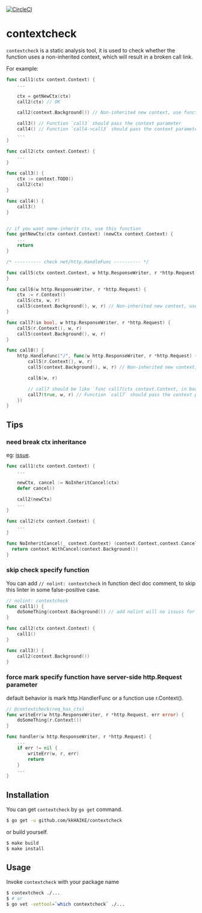 [![CircleCI](https://circleci.com/gh/sylvia7788/contextcheck.svg?style=svg)](https://circleci.com/gh/sylvia7788/contextcheck)


# contextcheck

`contextcheck` is a static analysis tool, it is used to check whether the function uses a non-inherited context, which will result in a broken call link.

For example:

```go
func call1(ctx context.Context) {
    ...

    ctx = getNewCtx(ctx)
    call2(ctx) // OK

    call2(context.Background()) // Non-inherited new context, use function like `context.WithXXX` instead

    call3() // Function `call3` should pass the context parameter
    call4() // Function `call4->call3` should pass the context parameter
    ...
}

func call2(ctx context.Context) {
    ...
}

func call3() {
    ctx := context.TODO()
    call2(ctx)
}

func call4() {
    call3()
}


// if you want none-inherit ctx, use this function
func getNewCtx(ctx context.Context) (newCtx context.Context) {
    ...
    return
}

/* ---------- check net/http.HandleFunc ---------- */

func call5(ctx context.Context, w http.ResponseWriter, r *http.Request) {
}

func call6(w http.ResponseWriter, r *http.Request) {
	ctx := r.Context()
	call5(ctx, w, r)
	call5(context.Background(), w, r) // Non-inherited new context, use function like `context.WithXXX` or `r.Context` instead
}

func call7(in bool, w http.ResponseWriter, r *http.Request) {
	call5(r.Context(), w, r)
	call5(context.Background(), w, r)
}

func call8() {
	http.HandleFunc("/", func(w http.ResponseWriter, r *http.Request) {
		call5(r.Context(), w, r)
		call5(context.Background(), w, r) // Non-inherited new context, use function like `context.WithXXX` or `r.Context` instead

		call6(w, r)

		// call7 should be like `func call7(ctx context.Context, in bool, w http.ResponseWriter, r *http.Request)`
		call7(true, w, r) // Function `call7` should pass the context parameter
	})
}
```

## Tips
### need break ctx inheritance
eg: [issue](https://github.com/kkHAIKE/contextcheck/issues/2).

```go
func call1(ctx context.Context) {
    ...

    newCtx, cancel := NoInheritCancel(ctx)
    defer cancel()

    call2(newCtx)
    ...
}

func call2(ctx context.Context) {
    ...
}

func NoInheritCancel(_ context.Context) (context.Context,context.CancelFunc) {
  return context.WithCancel(context.Background())
}
```

### skip check specify function
You can add `// nolint: contextcheck` in function decl doc comment, to skip this linter in some false-positive case.

```go
// nolint: contextcheck
func call1() {
    doSomeThing(context.Background()) // add nolint will no issuss for that
}

func call2(ctx context.Context) {
    call1()
}

func call3() {
    call2(context.Background())
}
```

### force mark specify function have server-side http.Request parameter
default behavior is mark http.HandlerFunc or a function use r.Context().

```go
// @contextcheck(req_has_ctx)
func writeErr(w http.ResponseWriter, r *http.Request, err error) {
    doSomeThing(r.Context())
}

func handler(w http.ResponseWriter, r *http.Request) {
    ...
    if err != nil {
        writeErr(w, r, err)
        return
    }
    ...
}
```

## Installation

You can get `contextcheck` by `go get` command.

```bash
$ go get -u github.com/kkHAIKE/contextcheck
```

or build yourself.

```bash
$ make build
$ make install
```

## Usage

Invoke `contextcheck` with your package name

```bash
$ contextcheck ./...
$ # or
$ go vet -vettool=`which contextcheck` ./...
```
